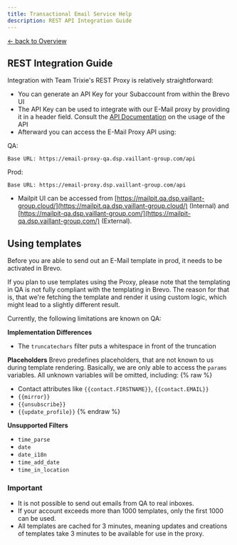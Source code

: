```yaml
---
title: Transactional Email Service Help
description: REST API Integration Guide
---
```


[&larr; back to Overview](/email)

## REST Integration Guide
Integration with Team Trixie's REST Proxy is relatively straightforward:

* You can generate an API Key for your Subaccount from within the Brevo UI
* The API Key can be used to integrate with our E-Mail proxy by providing it in a header field. Consult the [API Documentation](api-documentation.html) on the usage of the API
* Afterward you can access the E-Mail Proxy API using:

QA:
```
Base URL: https://email-proxy-qa.dsp.vaillant-group.com/api
```
Prod:
```
Base URL: https://email-proxy.dsp.vaillant-group.com/api
```

* Mailpit UI can be accessed from [https://mailpit.qa.dsp.vaillant-group.cloud/](https://mailpit.qa.dsp.vaillant-group.cloud/) (Internal) and [https://mailpit-qa.dsp.vaillant-group.com/](https://mailpit-qa.dsp.vaillant-group.com/) (External).

## Using templates

Before you are able to send out an E-Mail template in prod, it needs to be activated in Brevo.

If you plan to use templates using the Proxy, please note that the templating in QA is not fully compliant with the templating in Brevo.
The reason for that is, that we're fetching the template and render it using custom logic, which might lead to a slightly different result.

Currently, the following limitations are known on QA:

**Implementation Differences**
- The `truncatechars` filter puts a whitespace in front of the truncation

**Placeholders**
Brevo predefines placeholders, that are not known to us during template rendering. Basically, we are only able to access the `params` variables.
All unknown variables will be omitted, including:
{% raw %}
- Contact attributes like `{{contact.FIRSTNAME}}`, `{{contact.EMAIL}}`
- `{{mirror}}`
- `{{unsubscribe}}`
- `{{update_profile}}`
{% endraw %}

**Unsupported Filters**
- `time_parse`
- `date`
- `date_i18n`
- `time_add_date`
- `time_in_location`

### Important 
* It is not possible to send out emails from QA to real inboxes.
* If your account exceeds more than 1000 templates, only the first 1000 can be used.
* All templates are cached for 3 minutes, meaning updates and creations of templates take 3 minutes to be available for use in the proxy.